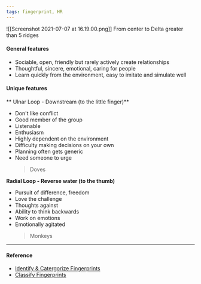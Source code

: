 ```yaml
---
tags: fingerprint, HR
---
```


![[Screenshot 2021-07-07 at 16.19.00.png]] From center to Delta greater than 5 ridges

#### General features

- Sociable, open, friendly but rarely actively create relationships
- Thoughtful, sincere, emotional, caring for people
- Learn quickly from the environment, easy to imitate and simulate well

#### Unique features

** Ulnar Loop - Downstream (to the little finger)**

- Don't like conflict
- Good member of the group
- Listenable
- Enthusiasm
- Highly dependent on the environment
- Difficulty making decisions on your own
- Planning often gets generic
- Need someone to urge
  > Doves

**Radial Loop - Reverse water (to the thumb)**

- Pursuit of difference, freedom
- Love the challenge
- Thoughts against
- Ability to think backwards
- Work on emotions
- Emotionally agitated
  > Monkeys

---

#### Reference

- [Identify & Catergorize Fingerprints](https://lindanga.com/nhan-dien-phan-loai-dau-van-tay/)
- [Classify Fingerprints](https://www.youtube.com/watch?v=D-vJ7jylkf8)
